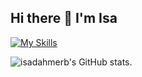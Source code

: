 ## Hi there 👋 I'm Isa

<!--
**isadahmerb/isadahmerb** is a ✨ _special_ ✨ repository because its `README.md` (this file) appears on your GitHub profile.

Here are some ideas to get you started:

- 🔭 I’m currently working on ...
- 🌱 I’m currently learning ...
- 👯 I’m looking to collaborate on ...
- 🤔 I’m looking for help with ...
- 💬 Ask me about ...
- 📫 How to reach me: ...
- 😄 Pronouns: ...
- ⚡ Fun fact: ...
-->
[![My Skills](https://skillicons.dev/icons?i=java)](https://skillicons.dev)

![isadahmerb's GitHub stats](https://github-readme-stats.vercel.app/api?username=isadahmerb&show_icons=true&theme=midnight-purple).
